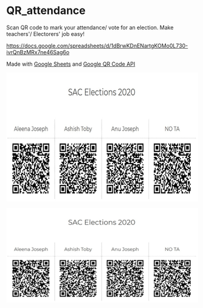 # QR_attendance
Scan QR code to mark your attendance/ vote for an election. Make teachers'/ Electorers' job easy!


https://docs.google.com/spreadsheets/d/1dBrwKDnENartgKOMo0L730-ivrQnBzMRx7ne46Sag6o

Made with [Google Sheets](http://sheets.google.com/) and [Google QR Code API](https://developers.google.com/chart/infographics/docs/qr_codes)

<img src="QR.jpg" alt="QR Code for SAC Elections 2020" style="height: 339px; width:683.5px;"/>


![QR Code for SAC Elections 2020](QR.jpg "QR Code for SAC Elections 2020")
